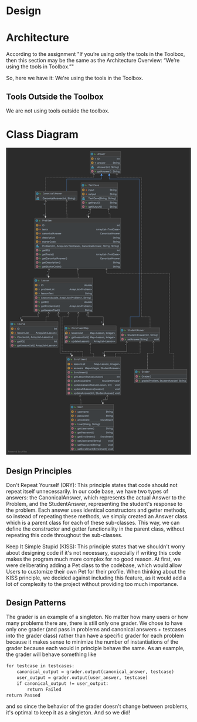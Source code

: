 # Design

# Architecture

<!-- Is this a web application, a mobile application (React Native, iOS, Android?), a desktop application, and so forth? How do the different components (client, server, and so forth) communicate? Don’t simply list tools; tell a story. -->
According to the assignment "If you’re using only the tools in the Toolbox, then this section may be the same as the Architecture Overview: “We’re using the tools in Toolbox.”"

So, here we have it: We're using the tools in the Toolbox.

## Tools Outside the Toolbox

<!-- For each tool: What is it? Why did you choose it? Where do you get it? How do you learn it? Follow the model of how we presented the tools in the Toolbox. Cute original drawings encouraged. -->
We are not using tools outside the toolbox.

# Class Diagram

![Class Diagram](classDiagram.png)

## Design Principles

Don't Repeat Yourself (DRY): This principle states that code should not repeat itself unnecessarily. In our code base, 
we have two types of answers: the CanonicalAnswer, which represents the actual Answer to the Problem, and the 
StudentAnswer, representing the student's response to the problem. Each answer uses identical constructors and getter
methods, so instead of repeating these methods, we simply created an Answer class which is a parent class for each of
these sub-classes. This way, we can define the constructor and getter functionality in the parent class, without 
repeating this code throughout the sub-classes.

Keep It Simple Stupid (KISS): This principle states that we shouldn't worry about designing code if it's not necessary,
especially if writing this code makes the program much more complex for no good reason. At first, we were deliberating
adding a Pet class to the codebase, which would allow Users to customize their own Pet for their profile. When thinking 
about the KISS principle, we decided against including this feature, as it would add a lot of complexity to the project
without providing too much importance.

## Design Patterns

The grader is an example of a singleton. No matter how many users or how many problems there are, there is still only one
grader. We chose to have only one grader (and pass in problems and canonical answers + testcases into the grader class)
rather than have a specific grader for each problem because it makes sense to minimize the number of instantiations of
the grader because each would in principle behave the same. As an example, the grader will behave something like

```
for testcase in testcases:
    canonical_output = grader.output(canonical_answer, testcase)
    user_output = grader.output(user_answer, testcase)
    if canonical_output != user_output:
        return Failed
return Passed
```

and so since the behavior of the grader doesn't change between problems, it's optimal to keep it as a singleton. And so
we did!

